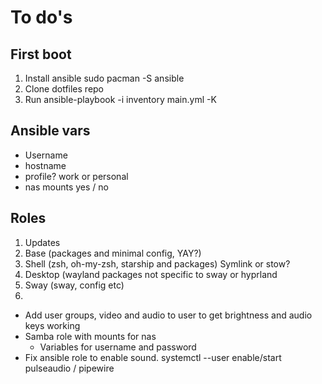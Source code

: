 # To do's

## First boot
1. Install ansible sudo pacman -S ansible
2. Clone dotfiles repo
3. Run ansible-playbook -i inventory main.yml -K

## Ansible vars
- Username
- hostname
- profile? work or personal
- nas mounts yes / no

## Roles
1. Updates
2. Base (packages and minimal config, YAY?)
3. Shell (zsh, oh-my-zsh, starship and packages) Symlink or stow?
4. Desktop (wayland packages not specific to sway or hyprland
5. Sway (sway, config etc)
6.

- Add user groups, video and audio to user to get brightness and audio keys working
- Samba role with mounts for nas
    - Variables for username and password
- Fix ansible role to enable sound. systemctl --user enable/start pulseaudio / pipewire
